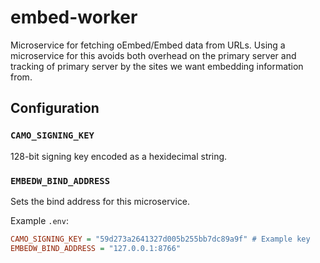 embed-worker
============
Microservice for fetching oEmbed/Embed data from URLs. Using a microservice for this avoids both overhead on the primary server and tracking of primary server by the sites we want embedding information from.

## Configuration

### `CAMO_SIGNING_KEY`
128-bit signing key encoded as a hexidecimal string.

### `EMBEDW_BIND_ADDRESS`
Sets the bind address for this microservice.

Example `.env`:

```ini
CAMO_SIGNING_KEY = "59d273a2641327d005b255bb7dc89a9f" # Example key
EMBEDW_BIND_ADDRESS = "127.0.0.1:8766"
```
